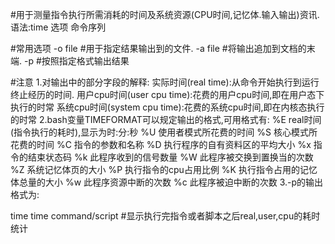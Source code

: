 #用于测量指令执行所需消耗的时间及系统资源(CPU时间,记忆体.输入输出)资讯.
语法:time 选项 命令序列

#常用选项
-o file			#用于指定结果输出到的文件.
-a file			#将输出追加到文档的末端.
-p			#按照指定格式输出结果

#注意
1.对输出中的部分字段的解释:
实际时间(real time):从命令开始执行到运行终止经历的时间.
用户cpu时间(user cpu time):花费的用户cpu时间,即在用户态下执行的时常
系统cpu时间(system cpu time):花费的系统cpu时间,即在内核态执行的时常
2.bash变量TIMEFORMAT可以规定输出的格式,可用格式有:
%E	real时间(指令执行的耗时),显示为时:分:秒
%U	使用者模式所花费的时间
%S	核心模式所花费的时间
%C	指令的参数和名称
%D	执行程序的自有资料区的平均大小
%x	指令的结束状态码
%k	此程序收到的信号数量
%W	此程序被交换到置换当的次数
%Z	系统记忆体页的大小
%P	执行指令的cpu占用比例
%K	执行指令占用的记忆体总量的大小
%w	此程序资源中断的次数
%c	此程序被迫中断的次数
3.-p的输出格式为:

time
time command/script	#显示执行完指令或者脚本之后real,user,cpu的耗时统计
